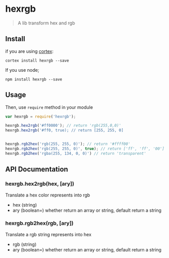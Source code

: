 # hexrgb

> A lib transform hex and rgb

## Install 

if you are using [cortex](cortexjs/cortex):

```
cortex install hexrgb --save
```


If you use node; 

```
npm install hexrgb --save
```

## Usage
    
Then, use `require` method in your module

```javascript
var hexrgb = require('hexrgb');

hexrgb.hex2rgb('#ff0000'); // return 'rgb(255,0,0)'
hexrgb.hex2rgb('#ff0, true); // return [255, 255, 0]


hexrgb.rgb2hex('rgb(255, 255, 0)'); // return '#ffff00'
hexrgb.rgb2hex('rgb(255, 255, 0)', true); // return ['ff', 'ff', '00']
hexrgb.rgb2hex('rgba(255, 134, 0, 0)') // return 'transparent'
```    

## API Documentation

### hexrgb.hex2rgb(hex, [ary])

Translate a hex color represents into rgb

- hex (string)
- ary (boolean=) whether return an array or string, default return a string

### hexrgb.rgb2hex(rgb, [ary])

Translate a rgb string represents into hex

- rgb (string)
- ary (boolean=) whether return an array or string, default return a string

